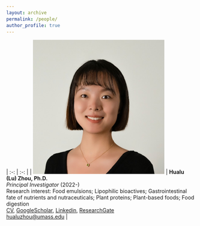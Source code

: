 ```yaml
---
layout: archive
permalink: /people/
author_profile: true
---
```


<style>
table, td, th {
   border: none!important;
   width: auto !important;
   font-size: 18px;
}
</style>

| :-: | :-: |
| <img src="/images/hualuzhou.jpg" width='350'/> | **Hualu (Lu) Zhou, Ph.D.** <br/> _Principal Investigator_ (2022-)  <br/> Research interest: Food emulsions; Lipophilic bioactives; Gastrointestinal fate of nutrients and nutraceuticals; Plant proteins; Plant-based foods; Food digestion <br/> [CV](/files/paper1.pdf), [GoogleScholar](https://scholar.google.com/citations?hl=en&user=M7oW9kIAAAAJ&view_op=list_works&sortby=pubdate), [Linkedin](https://www.linkedin.com/in/hualu-lu-zhou-955506171?trk=public_profile_browsemap), [ResearchGate](https://www.researchgate.net/profile/Hualu-Zhou) <br/> [hualuzhou@umass.edu](mailto:hualuzhou@umass.edu) |
